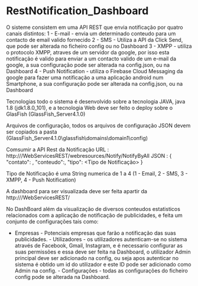 # RestNotification_Dashboard
O sisteme consistem em uma API REST que envia notificação por quatro canais distintos:
1 - E-mail - envia um determinado conteudo para um contacto de email valido fornecido
2 - SMS - Utiliza a API da Click Send, que pode ser alterada no ficheiro config ou no Dashboard
3 - XMPP - utiliza o protocolo XMPP, atraves de um servidor da google, por isso esta notificação é valido para enviar a um contacto valido de um e-mail da google, a sua configuração pode ser alterada na config.json, ou na Dashboard
4 - Push Notification - utiliza o Firebase Cloud Messaging da google para fazer uma notificação a uma aplicação android num Smartphone, a sua configuração pode ser alterada na config.json, ou na Dashboard

Tecnologias
todo o sistema é desenvolvido sobre a tecnologia JAVA, java 1.8 (jdk1.8.0_101), e a tecnologia Web deve ser feito o deploy sobre o GlasFish (GlassFish_Server4.1.0)

Arquivos de configuração, todos os arquivos de configuração JSON devem ser copiados a pasta (GlassFish_Server4.1.0\glassfish\domains\domain1\config)

Comsumir a API Rest da Notificação
  URL : http://<IP do Servidor GlasFish>/WebServicesREST/webresources/Notify/NotifyByAll
  JSON :
   {
    "contato": <contacto fornecido>,
    "conteudo":<Conteudo fornecido>,
    "tipo": <Tipo de Notificação> 
    }
  
  Tipo de Notificação é uma  String numerica de 1 a 4 (1 - Email, 2 - SMS, 3 - XMPP, 4 - Push Notification)
  
  A dashboard para ser visualizada deve ser feita apartir da http://<IP do Servidor GlasFish>/WebServicesREST/
  
  No DashBoard além da visualização de diversos conteudos estatisticos relacionados com a aplicação de notificação de publicidades, e feita um conjunto de configurações tais como:
   -  Empresas - Potenciais empresas que farão a notificação das suas publicidades.
    - Utilizadores - os utilizadores autenticam-se no sistema através de Facebook, Gmail, Instagram, e é necessario configurar as suas permissões e essa deve ser feita na Dashboard, o utilizador Admin principal deve ser adicionado na config, ou seja apos autenticar no sistema é obtido um id do utilizador e este ID pode ser adicionado como Admin na config.
    - Configurações - todas as configurações do ficheiro config pode se alterada na Dashboard.
  
